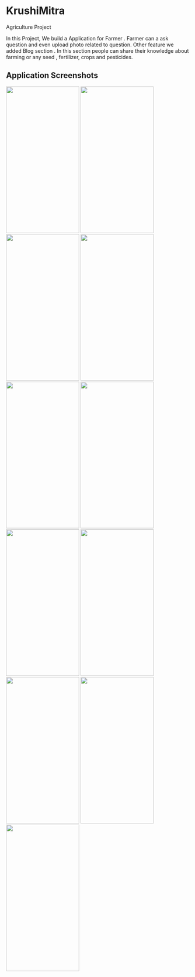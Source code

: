 # KrushiMitra
Agriculture Project 


In this Project, We build a Application for Farmer . Farmer can  a ask question and even upload photo related to  question. Other feature we added Blog section . In this section people can share their knowledge about farming or any  seed , fertilizer, crops and pesticides.

<h2>Application Screenshots</h2>

<img src="https://user-images.githubusercontent.com/54815114/116804668-30cd1200-ab3e-11eb-864a-bff232f6e63a.jpg" width="200" height="400" />       <img src="https://user-images.githubusercontent.com/54815114/116804687-51956780-ab3e-11eb-8aa4-95fcf32f18a9.jpg" width="200" height="400" />         <img src="https://user-images.githubusercontent.com/54815114/116804903-49d6c280-ab40-11eb-8924-986903be6297.jpg" width="200" height="400" />       <img src="https://user-images.githubusercontent.com/54815114/116804922-6a9f1800-ab40-11eb-8ee7-8750f1c319e1.jpg" width="200" height="400" />        <img src="https://user-images.githubusercontent.com/54815114/116804944-7c80bb00-ab40-11eb-9f7d-ec8243930977.jpg" width="200" height="400" />     <img src="https://user-images.githubusercontent.com/54815114/116804956-8c000400-ab40-11eb-9417-18ec1a18ae70.jpg" width="200" height="400" />      <img src="https://user-images.githubusercontent.com/54815114/116805155-0ed58e80-ab42-11eb-9a6d-3deee7b3c714.jpg" width="200" height="400" />          <img src="https://user-images.githubusercontent.com/54815114/116804964-9d491080-ab40-11eb-9c65-7954ab6b0dfc.jpg" width="200" height="400" />        <img src="https://user-images.githubusercontent.com/54815114/116805168-27de3f80-ab42-11eb-8778-12a4f8737005.jpg" width="200" height="400" />          <img src="https://user-images.githubusercontent.com/54815114/116805188-404e5a00-ab42-11eb-8383-5448fa3edf83.jpg" width="200" height="400" />          <img src="https://user-images.githubusercontent.com/54815114/116805192-4d6b4900-ab42-11eb-9afb-a61f30ea63b5.jpg" width="200" height="400" />
     






